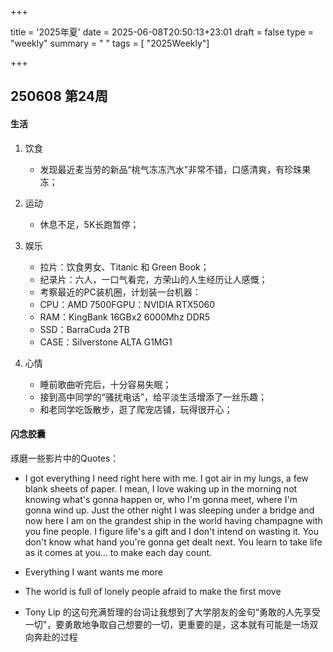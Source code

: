+++

title = '2025年夏'
date = 2025-06-08T20:50:13+23:01
draft = false
type = "weekly"
summary = " "
tags = [ "2025Weekly"]

+++

## 250608 第24周

#### 生活

1. 饮食

   - 发现最近麦当劳的新品“桃气冻冻汽水"非常不错，口感清爽，有珍珠果冻；
2. 运动

   - 休息不足，5K长跑暂停；
3. 娱乐

   - 拉片：饮食男女、Titanic 和 Green Book；
   - 纪录片：六人，一口气看完，方荣山的人生经历让人感慨；
   - 考察最近的PC装机圈，计划装一台机器：
   - CPU：AMD 7500FGPU：NVIDIA RTX5060
   - RAM：KingBank 16GBx2 6000Mhz DDR5
   - SSD：BarraCuda 2TB
   - CASE：Silverstone ALTA G1MG1
4. 心情

   - 睡前歌曲听完后，十分容易失眠；
   - 接到高中同学的“骚扰电话”，给平淡生活增添了一丝乐趣；
   - 和老同学吃饭散步，逛了爬宠店铺，玩得很开心；

#### 闪念胶囊

琢磨一些影片中的Quotes：

- I got everything I need right here with me. I got air in my lungs, a few blank sheets of paper. I mean, I love waking up in the morning not knowing what's gonna happen or, who I'm gonna meet, where I'm gonna wind up. Just the other night I was sleeping under a bridge and now here I am on the grandest ship in the world having champagne with you fine people. I figure life's a gift and I don't intend on wasting it. You don't know what hand you're gonna get dealt next. You learn to take life as it comes at you... to make each day count.

- Everything I want wants me more

- The world is full of lonely people afraid to make the first move

- Tony Lip 的这句充满哲理的台词让我想到了大学朋友的金句“勇敢的人先享受一切"，要勇敢地争取自己想要的一切，更重要的是，这本就有可能是一场双向奔赴的过程
